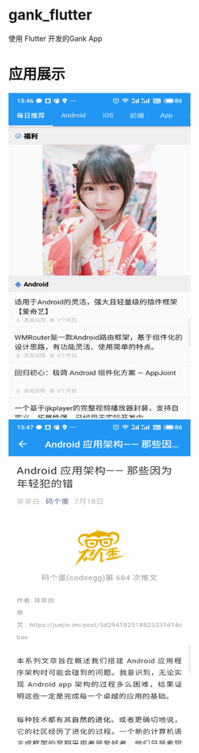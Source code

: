 # gank_flutter
使用 Flutter 开发的Gank App

# 应用展示

<img src="/des_img/main.png" width="360" height="640"/> <img src="/des_img/detail.png" width="360" height="640"/>
